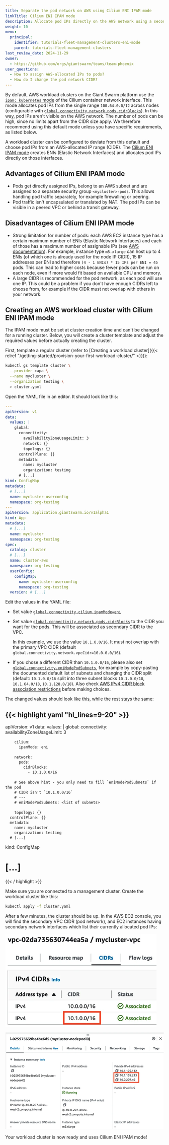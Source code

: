 ```yaml
---
title: Separate the pod network on AWS using Cilium ENI IPAM mode
linkTitle: Cilium ENI IPAM mode
description: Allocate pod IPs directly on the AWS network using a second VPC CIDR with separate security group and subnets.
weight: 10
menu:
  principal:
    identifier: tutorials-fleet-management-clusters-eni-mode
    parent: tutorials-fleet-management-clusters
last_review_date: 2024-11-29
owner:
  - https://github.com/orgs/giantswarm/teams/team-phoenix
user_questions:
  - How to assign AWS-allocated IPs to pods?
  - How do I change the pod network CIDR?
---
```


By default, AWS workload clusters on the Giant Swarm platform use the [`ipam: kubernetes` mode](https://docs.cilium.io/en/latest/network/concepts/ipam/kubernetes/) of the Cilium container network interface. This mode allocates pod IPs from the single range `100.64.0.0/12` across nodes (configurable with [`global.connectivity.network.pods.cidrBlocks`](https://github.com/giantswarm/cluster-aws/tree/main/helm/cluster-aws#connectivity)). In this way, pod IPs aren't visible on the AWS network. The number of pods can be high, since no limits apart from the CIDR size apply. We therefore recommend using this default mode unless you have specific requirements, as listed below.

A workload cluster can be configured to deviate from this default and choose pod IPs from an AWS-allocated IP range (CIDR). The [Cilium ENI IPAM mode](https://docs.cilium.io/en/latest/network/concepts/ipam/eni/) creates ENIs (Elastic Network Interfaces) and allocates pod IPs directly on those interfaces.

## Advantages of Cilium ENI IPAM mode

- Pods get directly assigned IPs, belong to an AWS subnet and are assigned to a separate security group `<mycluster>-pods`. This allows handling pod traffic separately, for example firewalling or peering.
- Pod traffic isn't encapsulated or translated by NAT. The pod IPs can be visible in a peered VPC or behind a transit gateway.

## Disadvantages of Cilium ENI IPAM mode

- Strong limitation for number of pods: each AWS EC2 instance type has a certain maximum number of ENIs (Elastic Network Interfaces) and each of those has a maximum number of assignable IPs (see [AWS documentation](https://docs.aws.amazon.com/AWSEC2/latest/UserGuide/using-eni.html#AvailableIpPerENI)). For example, instance type `m5.xlarge` can host up to 4 ENIs (of which one is already used for the node IP CIDR), 15 IP addresses per ENI and therefore `(4 - 1 ENIs) * 15 IPs per ENI = 45` pods. This can lead to higher costs because fewer pods can be run on each node, even if more would fit based on available CPU and memory.
- A large CIDR is recommended for the pod network, as each pod will use one IP. This could be a problem if you don't have enough CIDRs left to choose from, for example if the CIDR must not overlap with others in your network.

## Creating an AWS workload cluster with Cilium ENI IPAM mode

The IPAM mode must be set at cluster creation time and can't be changed for a running cluster. Below, you will create a cluster template and adjust the required values before actually creating the cluster.

First, template a regular cluster (refer to [Creating a workload cluster]({{< relref "/getting-started/provision-your-first-workload-cluster/" >}})):

```sh
kubectl gs template cluster \
  --provider capa \
  --name mycluster \
  --organization testing \
  > cluster.yaml
```

Open the YAML file in an editor. It should look like this:

```yaml
---
apiVersion: v1
data:
  values: |
    global:
      connectivity:
        availabilityZoneUsageLimit: 3
        network: {}
        topology: {}
      controlPlane: {}
      metadata:
        name: mycluster
        organization: testing
      # [...]
kind: ConfigMap
metadata:
  # [...]
  name: mycluster-userconfig
  namespace: org-testing
---
apiVersion: application.giantswarm.io/v1alpha1
kind: App
metadata:
  # [...]
  name: mycluster
  namespace: org-testing
spec:
  catalog: cluster
  # [...]
  name: cluster-aws
  namespace: org-testing
  userConfig:
    configMap:
      name: mycluster-userconfig
      namespace: org-testing
  version: # [...]
```

Edit the values in the YAML file:

- Set value [`global.connectivity.cilium.ipamMode=eni`](https://github.com/giantswarm/cluster-aws/blob/main/helm/cluster-aws/README.md#connectivity)
- Set value [`global.connectivity.network.pods.cidrBlocks`](https://github.com/giantswarm/cluster-aws/blob/main/helm/cluster-aws/README.md#connectivity) to the CIDR you want for the pods. This will be associated as secondary CIDR to the VPC.

  In this example, we use the value `10.1.0.0/16`. It must not overlap with the primary VPC CIDR (default `global.connectivity.network.vpcCidr=10.0.0.0/16`).
- If you chose a different CIDR than `10.1.0.0/16`, please also set [`global.connectivity.eniModePodSubnets`](https://github.com/giantswarm/cluster-aws/blob/main/helm/cluster-aws/README.md#connectivity), for example by copy-pasting the documented default list of subnets and changing the CIDR split (default: `10.1.0.0/16` split into three subnet blocks `10.1.0.0/18`, `10.1.64.0/18`, `10.1.128.0/18`). Also check [AWS IPv4 CIDR block association restrictions](https://docs.aws.amazon.com/vpc/latest/userguide/vpc-cidr-blocks.html#add-cidr-block-restrictions) before making choices.

The changed values should look like this, while the rest stays the same:

<!-- markdownlint-disable MD003 MD022 MD046 -->
{{< highlight yaml "hl_lines=9-20" >}}
---
apiVersion: v1
data:
  values: |
    global:
      connectivity:
        availabilityZoneUsageLimit: 3

        cilium:
          ipamMode: eni

        network:
          pods:
            cidrBlocks:
              - 10.1.0.0/16

        # See above hint - you only need to fill `eniModePodSubnets` if the pod
        # CIDR isn't `10.1.0.0/16`
        # ---
        # eniModePodSubnets: <list of subnets>

        topology: {}
      controlPlane: {}
      metadata:
        name: mycluster
        organization: testing
      # [...]
kind: ConfigMap
# [...]
{{< / highlight >}}

Make sure you are connected to a management cluster. Create the workload cluster like this:

```sh
kubectl apply -f cluster.yaml
```

After a few minutes, the cluster should be up. In the AWS EC2 console, you will find the secondary VPC CIDR (pod network), and EC2 instances having secondary network interfaces which list their currently allocated pod IPs:

![Secondary VPC CIDR](aws-cilium-eni-mode-vpc-cidr.webp)

![EC2 instance, ENIs and assigned IPs](aws-cilium-eni-mode-instance.webp)

Your workload cluster is now ready and uses Cilium ENI IPAM mode!
